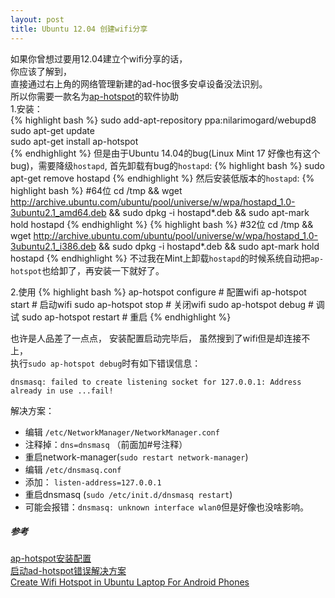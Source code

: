 ```yaml
---
layout: post
title: Ubuntu 12.04 创建wifi分享
---
```

如果你曾想过要用12.04建立个wifi分享的话，  
你应该了解到，  
直接通过右上角的网络管理新建的ad-hoc很多安卓设备没法识别。  
所以你需要一款名为[ap-hotspot](http://www.ubuntuupdates.org/package/webupd8/raring/main/base/ap-hotspot)的软件协助  
1.安装：  
{% highlight bash %}
sudo add-apt-repository ppa:nilarimogard/webupd8  
sudo apt-get update  
sudo apt-get install ap-hotspot  
{% endhighlight %}
但是由于Ubuntu 14.04的bug(Linux Mint 17 好像也有这个bug)，需要降级`hostapd`,
首先卸载有bug的`hostapd`:
{% highlight bash %}
sudo apt-get remove hostapd
{% endhighlight %}
然后安装低版本的`hostapd`:
{% highlight bash %}
#64位
cd /tmp && wget http://archive.ubuntu.com/ubuntu/pool/universe/w/wpa/hostapd_1.0-3ubuntu2.1_amd64.deb && sudo dpkg -i hostapd*.deb && sudo apt-mark hold hostapd
{% endhighlight %}
{% highlight bash %}
#32位
cd /tmp && wget http://archive.ubuntu.com/ubuntu/pool/universe/w/wpa/hostapd_1.0-3ubuntu2.1_i386.deb && sudo dpkg -i hostapd*.deb && sudo apt-mark hold hostapd
{% endhighlight %}
不过我在Mint上卸载`hostapd`的时候系统自动把`ap-hotspot`也给卸了，再安装一下就好了。

2.使用
{% highlight bash %}
ap-hotspot configure    # 配置wifi
ap-hotspot start        # 启动wifi
sudo ap-hotspot stop    # 关闭wifi
sudo ap-hotspot debug   # 调试
sudo ap-hotspot restart # 重启
{% endhighlight %}

也许是人品差了一点点，  安装配置启动完毕后，  虽然搜到了wifi但是却连接不上，  
执行`sudo ap-hotspot debug`时有如下错误信息：  

`dnsmasq: failed to create listening socket for 127.0.0.1: Address already in use ...fail!` 

解决方案：  
* 编辑 `/etc/NetworkManager/NetworkManager.conf `  
* 注释掉：`dns=dnsmasq`  （前面加#号注释）  
* 重启network-manager(`sudo restart network-manager`)  
* 编辑 `/etc/dnsmasq.conf`  
* 添加： `listen-address=127.0.0.1`  
* 重启dnsmasq (`sudo /etc/init.d/dnsmasq restart`)  
* 可能会报错：`dnsmasq: unknown interface wlan0`但是好像也没啥影响。  

##### **参考**  
[ap-hotspot安装配置](http://unix.stackexchange.com/questions/80042/ubuntu-12-04-hotspot-wifi-network-not-visible-to-android-4-1-2)  
[启动ad-hotspot错误解决方案](http://askubuntu.com/questions/191226/dnsmasq-failed-to-create-listening-socket-for-port-53-address-already-in-use)  
[Create Wifi Hotspot in Ubuntu Laptop For Android Phones](http://ubuntuhandbook.org/index.php/2014/02/wifi-hotspot-ubuntu-laptop-android/)
